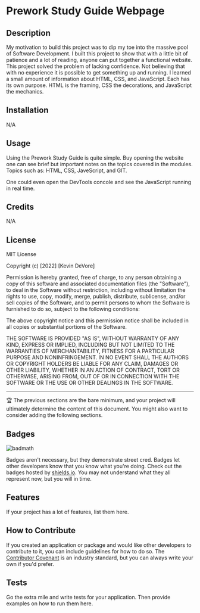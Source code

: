 # Prework Study Guide Webpage 

## Description

My motivation to build this project was to dip my toe into the massive pool of Software Development. I built this project to show that with a little bit of patience and a lot of reading,
anyone can put together a functional website. This project solved the problem of lacking confidence. Not believing that with no experience it is possible to get something up and running. 
I learned a small amount of information about HTML, CSS, and JavaScript. Each has its own purpose. HTML is the framing, CSS the decorations, and JavaScript the mechanics. 



## Installation

N/A

## Usage

Using the Prework Study Guide is quite simple. Buy opening the website one can see brief but important notes on the topics covered in the modules. Topics such as: HTML, CSS, JaveScript, and GIT. 

One could even open the DevTools concole and see the JavaScript running in real time. 


## Credits

N/A

## License

MIT License

Copyright (c) [2022] [Kevin DeVore]

Permission is hereby granted, free of charge, to any person obtaining a copy
of this software and associated documentation files (the "Software"), to deal
in the Software without restriction, including without limitation the rights
to use, copy, modify, merge, publish, distribute, sublicense, and/or sell
copies of the Software, and to permit persons to whom the Software is
furnished to do so, subject to the following conditions:

The above copyright notice and this permission notice shall be included in all
copies or substantial portions of the Software.

THE SOFTWARE IS PROVIDED "AS IS", WITHOUT WARRANTY OF ANY KIND, EXPRESS OR
IMPLIED, INCLUDING BUT NOT LIMITED TO THE WARRANTIES OF MERCHANTABILITY,
FITNESS FOR A PARTICULAR PURPOSE AND NONINFRINGEMENT. IN NO EVENT SHALL THE
AUTHORS OR COPYRIGHT HOLDERS BE LIABLE FOR ANY CLAIM, DAMAGES OR OTHER
LIABILITY, WHETHER IN AN ACTION OF CONTRACT, TORT OR OTHERWISE, ARISING FROM,
OUT OF OR IN CONNECTION WITH THE SOFTWARE OR THE USE OR OTHER DEALINGS IN THE
SOFTWARE.

---

🏆 The previous sections are the bare minimum, and your project will ultimately determine the content of this document. You might also want to consider adding the following sections.

## Badges

![badmath](https://img.shields.io/github/languages/top/nielsenjared/badmath)

Badges aren't necessary, but they demonstrate street cred. Badges let other developers know that you know what you're doing. Check out the badges hosted by [shields.io](https://shields.io/). You may not understand what they all represent now, but you will in time.

## Features

If your project has a lot of features, list them here.

## How to Contribute

If you created an application or package and would like other developers to contribute to it, you can include guidelines for how to do so. The [Contributor Covenant](https://www.contributor-covenant.org/) is an industry standard, but you can always write your own if you'd prefer.

## Tests

Go the extra mile and write tests for your application. Then provide examples on how to run them here.